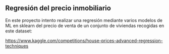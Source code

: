 ## Regresión del precio inmobiliario

En este proyecto intento realizar una regresión mediante varios modelos de ML en sklearn del precio de venta de un conjunto de viviendas recogidas en este dataset:

<https://www.kaggle.com/competitions/house-prices-advanced-regression-techniques>